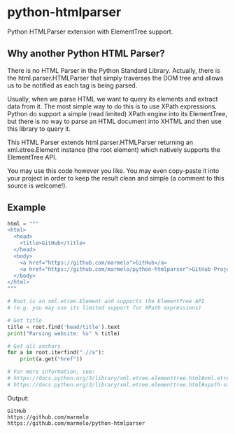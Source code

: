 python-htmlparser
=================

Python HTMLParser extension with ElementTree support.


Why another Python HTML Parser?
-----

There is no HTML Parser in the Python Standard Library.
Actually, there is the html.parser.HTMLParser that simply traverses the DOM tree and allows us to be notified as each tag is being parsed.

Usually, when we parse HTML we want to query its elements and extract data from it.
The most simple way to do this is to use XPath expressions.
Python do support a simple (read limited) XPath engine into its ElementTree, but there is no way to parse an HTML document into XHTML and then use this library to query it.

This HTML Parser extends html.parser.HTMLParser returning an xml.etree.Element instance (the root element) which natively supports the ElementTree API.

You may use this code however you like.
You may even copy-paste it into your project in order to keep the result clean and simple (a comment to this source is welcome!).


Example
-----

```python
html = """
<html>
  <head>
    <title>GitHub</title>
  </head>
  <body>
    <a href="https://github.com/marmelo">GitHub</a>
    <a href="https://github.com/marmelo/python-htmlparser">GitHub Project</a>
  </body>
</html>
"""

# Root is an xml.etree.Element and supports the ElementTree API
# (e.g. you may use its limited support for XPath expressions)

# Get title
title = root.find('head/title').text
print("Parsing website: %s" % title)

# Get all anchors
for a in root.iterfind(".//a"):
    print(a.get("href"))

# For more information, see:
# https://docs.python.org/3/library/xml.etree.elementtree.html#xml.etree.ElementTree.Element
# https://docs.python.org/3/library/xml.etree.elementtree.html#xpath-support
```

Output:
```
GitHub
https://github.com/marmelo
https://github.com/marmelo/python-htmlparser
```
